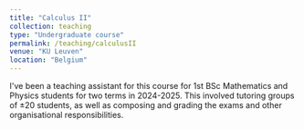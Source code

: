 ```yaml
---
title: "Calculus II"
collection: teaching
type: "Undergraduate course"
permalink: /teaching/calculusII
venue: "KU Leuven"
location: "Belgium"
---
```


I've been a teaching assistant for this course for 1st BSc Mathematics and Physics students for two terms in 2024-2025. This involved tutoring groups of ±20 students, as well as composing and grading the exams and other organisational responsibilities.
